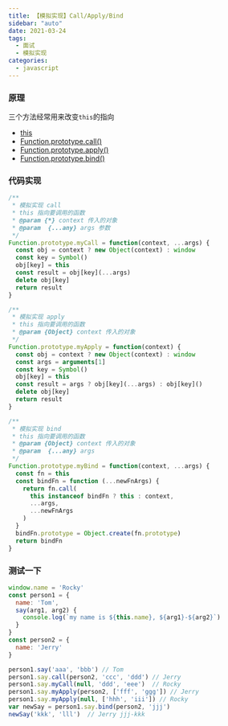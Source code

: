 ```yaml
---
title: 【模拟实现】Call/Apply/Bind
sidebar: "auto"
date: 2021-03-24
tags:
  - 面试
  - 模拟实现
categories:
  - javascript
---
```


### 原理

三个方法经常用来改变`this`的指向

+ [this](https://developer.mozilla.org/zh-CN/docs/Web/JavaScript/Reference/Operators/this)
+ [Function.prototype.call()](https://developer.mozilla.org/zh-CN/docs/Web/JavaScript/Reference/Global_Objects/Function/call)
+ [Function.prototype.apply()](https://developer.mozilla.org/zh-CN/docs/Web/JavaScript/Reference/Global_Objects/Function/apply)
+ [Function.prototype.bind()](https://developer.mozilla.org/zh-CN/docs/Web/JavaScript/Reference/Global_Objects/Function/bind)


### 代码实现

```js
/**
 * 模拟实现 call
 * this 指向要调用的函数
 * @param {*} context 传入的对象
 * @param  {...any} args 参数
 */
Function.prototype.myCall = function(context, ...args) {
  const obj = context ? new Object(context) : window
  const key = Symbol()
  obj[key] = this
  const result = obj[key](...args)
  delete obj[key]
  return result
}

/**
 * 模拟实现 apply
 * this 指向要调用的函数
 * @param {Object} context 传入的对象
 */
Function.prototype.myApply = function(context) {
  const obj = context ? new Object(context) : window
  const args = arguments[1]
  const key = Symbol()
  obj[key] = this
  const result = args ? obj[key](...args) : obj[key]()
  delete obj[key]
  return result
}

/**
 * 模拟实现 bind
 * this 指向要调用的函数
 * @param {Object} context 传入的对象
 * @param  {...any} args 
 */
Function.prototype.myBind = function(context, ...args) {
  const fn = this
  const bindFn = function (...newFnArgs) {
    return fn.call(
      this instanceof bindFn ? this : context,
      ...args,
      ...newFnArgs
    )
  }
  bindFn.prototype = Object.create(fn.prototype)
  return bindFn
}
```

### 测试一下

```js
window.name = 'Rocky'
const person1 = {
  name: 'Tom',
  say(arg1, arg2) {
    console.log(`my name is ${this.name}, ${arg1}-${arg2}`)
  }
}
const person2 = {
  name: 'Jerry'
}

person1.say('aaa', 'bbb') // Tom
person1.say.call(person2, 'ccc', 'ddd') // Jerry
person1.say.myCall(null, 'ddd', 'eee')  // Rocky
person1.say.myApply(person2, ['fff', 'ggg']) // Jerry
person1.say.myApply(null, ['hhh', 'iii']) // Rocky
var newSay = person1.say.bind(person2, 'jjj')
newSay('kkk', 'lll')  // Jerry jjj-kkk
```
